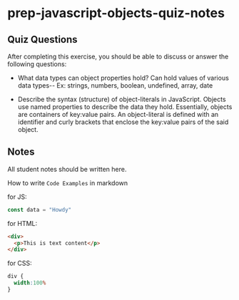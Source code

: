 # prep-javascript-objects-quiz-notes

## Quiz Questions

After completing this exercise, you should be able to discuss or answer the following questions:

- What data types can object properties hold?
  Can hold values of various data types-- Ex: strings, numbers, boolean, undefined, array, date

- Describe the syntax (structure) of object-literals in JavaScript.
  Objects use named properties to describe the data they hold. Essentially, objects are containers of key:value pairs. An object-literal is defined with an identifier and curly brackets that enclose the key:value pairs of the said object.

## Notes

All student notes should be written here.


How to write `Code Examples` in markdown

for JS:
```javascript
const data = "Howdy"
```

for HTML:
```html
<div>
  <p>This is text content</p>
</div>
```

for CSS:
```css
div {
  width:100%
}
```
